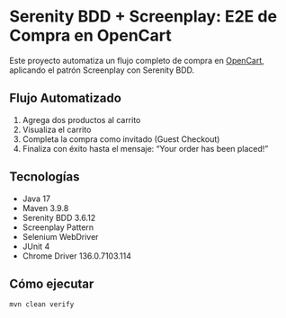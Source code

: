 # Serenity BDD + Screenplay: E2E de Compra en OpenCart

Este proyecto automatiza un flujo completo de compra en [OpenCart](http://opencart.abstracta.us/), aplicando el patrón Screenplay con Serenity BDD.

## Flujo Automatizado
1. Agrega dos productos al carrito
2. Visualiza el carrito
3. Completa la compra como invitado (Guest Checkout)
4. Finaliza con éxito hasta el mensaje: “Your order has been placed!”

## Tecnologías
- Java 17
- Maven 3.9.8
- Serenity BDD 3.6.12
- Screenplay Pattern
- Selenium WebDriver
- JUnit 4
- Chrome Driver 136.0.7103.114
## Cómo ejecutar
```bash
mvn clean verify
